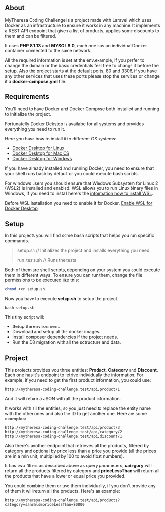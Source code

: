 ## About
MyTheresa Coding Challenge is a project made with Laravel which uses Docker as an infrastructure to ensure it works in any machine.
It implements a REST API endpoint that given a list of products, applies some discounts to them and can be filtered.

It uses **PHP 8.1.13** and **MYSQL 8.0**, each one has an individual Docker container connected to the same network.

All the required information is set at the env.example, if you prefer to change the domain or the basic credentials feel free to change it before the setup.
Also the project starts at the default ports, 80 and 3306, if you have any other services that uses these ports please stop the services or change it a **docker-compose.yml** file.

## Requirements
You'll need to have Docker and Docker Compose both installed and running to initialize the project.

Fortunatelly Docker Dekstop is availabe for all systems and provides everything you need to run it.

Here you have how to install it to different OS systems:

- [Docker Desktop for Linux](https://docs.docker.com/desktop/install/linux-install/)
- [Docker Desktop for Mac OS](https://docs.docker.com/desktop/install/mac-install/)
- [Docker Desktop for Windows](https://docs.docker.com/desktop/install/windows-install/)

If you have already installed and running Docker, you need to ensure that your shell runs bash by default or you could execute bash scripts.

For windows users you should ensure that Windows Subsystem for Linux 2 (WSL2) is installed and enabled. 
WSL allows you to run Linux binary files in Windows, if you need to install here's the [information how to install WSL](https://learn.microsoft.com/en-us/windows/wsl/install).

Before WSL installation you need to enable it for Docker. [Enable WSL for Docker Desktop](https://docs.docker.com/desktop/windows/wsl/)

## Setup
In this projects you will find some bash scripts that helps you run specific commands.
> setup.sh // Initializes the project and installs everything you need
> 
> run_tests.sh // Runs the tests

Both of them are shell scripts, depending on your system you could execute them in different ways.
To ensure you can run them, change the file permissions to be executed like this:
```bash
chmod +xr setup.sh
```
Now you have to execute **setup.sh** to setup the project.
```
bash setup.sh
```
This tiny script will:
- Setup the environment.
- Download and setup all the docker images.
- Install composer dependencies if the project needs.
- Run the DB migration with all the sctructure and data.

## Project
This projects provides you three entities: **Product**, **Category** and **Discount**. Each one has it's endpoint to retrive individually the information.
For example, if you need to get the first product information, you could use:
```
http://mytheresa-coding-challenge.test/api/product/1
```
And it will return a JSON with all the product information.

It works with all the entities, so you just need to replace the entity name with the other ones and also the ID to get another one.
Here are some examples:
```
http://mytheresa-coding-challenge.test/api/product/3
http://mytheresa-coding-challenge.test/api/category/2
http://mytheresa-coding-challenge.test/api/discount/1
```

Also there's another endpoint that retrieves all the products, filtered by category and optional by price 
less than a price you provide (all the prices are in a min unit, multiplied by 100 to avoid float numbers).

It has two filters as described above as query parameters, **category** will return all the products filtered by category and **priceLessThan** will return all the products that have a lower or equal price you provided.

You could combine them or use them individually, if you don't provide any of them it will return all the products.
Here's an example:
```
http://mytheresa-coding-challenge.test/api/products?category=sandals&priceLessThan=80000
```

